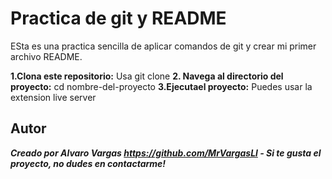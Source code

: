 # Practica de git y README
ESta es una practica sencilla de aplicar comandos de git y crear mi primer archivo README.

**1.Clona este repositorio:**
Usa git clone
**2. Navega al directorio del proyecto:**
cd nombre-del-proyecto
**3.Ejecutael proyecto:**
Puedes usar la extension live server


## Autor
***Creado por Alvaro Vargas https://github.com/MrVargasLl - Si te gusta el proyecto, no dudes en contactarme!***